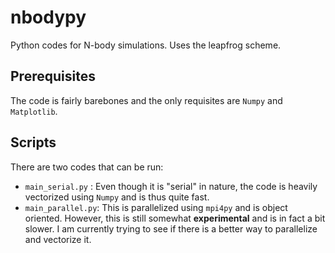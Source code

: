 # nbodypy

Python codes for N-body simulations. Uses the leapfrog scheme.

## Prerequisites
The code is fairly barebones and the only requisites are `Numpy` and `Matplotlib`.

## Scripts
There are two codes that can be run: 
 - `main_serial.py` : Even though it is "serial" in nature, the code is heavily vectorized using `Numpy` and is thus quite fast. 
 - `main_parallel.py`: This is parallelized using `mpi4py` and is object oriented. However, this is still somewhat **experimental** and is in fact a bit slower. I am currently trying to see if there is a better way to parallelize and vectorize it.
